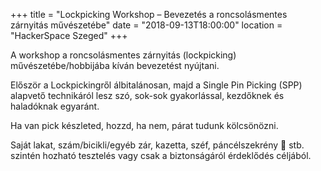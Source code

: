 +++
title = "Lockpicking Workshop – Bevezetés a roncsolásmentes zárnyitás művészetébe"
date = "2018-09-13T18:00:00"
location = "HackerSpace Szeged"
+++

A workshop a roncsolásmentes zárnyitás (lockpicking) művészetébe/hobbijába kíván bevezetést nyújtani.

Először a Lockpickingről álbitalánosan, majd a Single Pin Picking (SPP) alapvető technikáról lesz szó, sok-sok gyakorlással, kezdőknek és haladóknak egyaránt.

Ha van pick készleted, hozzd, ha nem, párat tudunk kölcsönözni.

Saját lakat, szám/bicikli/egyéb zár, kazetta, széf, páncélszekrény 🙂 stb. szintén hozható tesztelés vagy csak a biztonságáról érdeklődés céljából.

